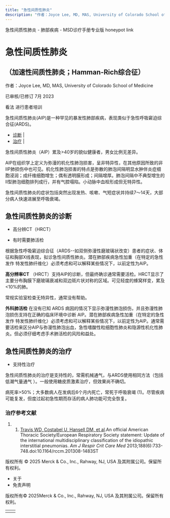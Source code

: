 ```yaml
---
title: "急性间质性肺炎"
description: "作者：Joyce Lee, MD, MAS, University of Colorado School of Medicine"
---
```


﻿急性间质性肺炎 \- 肺部疾病 \- MSD诊疗手册专业版 honeypot link

# 急性间质性肺炎

## （加速性间质性肺炎；Hamman-Rich综合征）

作者：Joyce Lee, MD, MAS, University of Colorado School of Medicine

已审核/已修订 7月 2023

看法 进行患者培训

急性间质性肺炎(AIP)是一种罕见的暴发性肺部疾病，表现类似于急性呼吸窘迫综合征(ARDS)。

- [诊断](#诊断_v26433314_zh) \|
- [治疗](#治疗_v26433325_zh) \|

急性间质性肺炎（AIP）累及>40岁的貌似健康者，男女比例无差异。

AIP在组织学上定义为弥漫的机化性肺泡损害，呈非特异性，在其他原因所致的非IIP肺损伤中也可见。机化性肺泡损害的特点是弥散的肺泡间隔明显水肿伴炎症细胞浸润；成纤维细胞增生；偶有透明膜形成；间隔增厚。肺泡间隔中不典型增生的Ⅱ型肺泡细胞排列成行，并有气腔塌陷。小动脉中血栓形成但无特异性。

急性间质性肺炎的症状包括突然出现发热、咳嗽、气短症状并持续7～14天，大部分病人快速进展至呼吸衰竭。

## 急性间质性肺炎的诊断

- 高分辨CT（HRCT）

- 有时需要肺活检


根据急性呼吸窘迫综合征（ARDS--如双侧弥漫性磨玻璃状改变）患者的症状、体征和胸部X线表现，拟诊急性间质性肺炎。潜在肺部疾病急性加重（在特定的急性发作 特发性肺纤维化）必须考虑和可以解释某些情况下，以前定性为AIP。

**高分辨率CT** （HRCT）支持AIP的诊断，但最终确诊通常需要活检。HRCT显示了主要分布胸膜下磨玻璃衰减和双边斑片状对称的区域。可见轻度的蜂窝样变，累及<10%的肺。

常规实验室检查无特异性，通常没有帮助。

**外科肺活检** 在没有已知 ARDS 病因的情况下显示弥漫性肺泡损伤，并且弥漫性肺泡损伤支持在正确的临床环境中诊断 AIP。潜在肺部疾病急性加重（在特定的急性发作 特发性肺纤维化）必须考虑和可以解释某些情况下，以前定性为AIP。通常需要活检来区分AIP与弥漫性肺泡出血，急性嗜酸性粒细胞性肺炎和隐源性机化性肺炎。但必须仔细考虑手术肺活检的风险和益处。

## 急性间质性肺炎的治疗

- 支持性治疗


急性间质性肺炎的治疗是支持性的，常需机械通气，与ARDS使用相同方法（包括低潮气量通气 ）。一般使用糖皮质激素治疗，但效果尚不确切。

病死率>50%；大多数病人在发病后6个月内死亡，常死于呼吸衰竭 (1)。尽管疾病可能复发，但度过起初急性期而存活的病人肺功能可完全恢复。

### 治疗参考文献

1. 1. [Travis WD, Costabel U, Hansell DM, et al](https://pubmed.ncbi.nlm.nih.gov/24032382/).An official American Thoracic Society/European Respiratory Society statement: Update of the international multidisciplinary classification of the idiopathic interstitial pneumonias. _Am J Respir Crit Care Med_ 2013;188(6):733-748.doi:10.1164/rccm.201308-1483ST




版权所有 © 2025
Merck & Co., Inc., Rahway, NJ, USA 及其附属公司。保留所有权利。

- 关于
- 免责声明

版权所有© 2025Merck & Co., Inc., Rahway, NJ, USA 及其附属公司。保留所有权利。

|     |     |
| --- | --- |
|  |  |